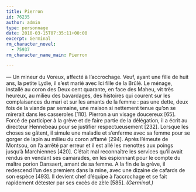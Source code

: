 ```yaml
---
title: Pierron
id: 76235
author: admin
type: personnage
date: 2010-03-15T07:35:11+00:00
excerpt: Germinal
rm_character_novel:
  - 75937
rm_character_name_main: Pierron

---
```

— Un mineur du Voreux, affecté à l&rsquo;accrochage. Veuf, ayant une fille de huit ans, la petite Lydie, il s&rsquo;est marié avec Ici fille de la Brûlé. Le ménage, installé au coron des Deux cent quarante, en face des Maheu, vit très heureux, au milieu des bavardages, des histoires qui courent sur les complaisances du mari et sur les amants de la femme : pas une dette, deux fois de la viande par semaine, une maison si nettement tenue qu&rsquo;on se mirerait dans les casseroles [110]. Pierron a un visage doucereux [65]. Forcé de participer à la grève et de faire partie de la délégation, il a écrit au directeur Hennebeau pour se justifier respectueusement [232]. Lorsque les choses se gâtent, il simule une maladie et s&rsquo;enferme avec sa femme pour se gorger de lapin au milieu du coron affamé [294]. Après l&rsquo;émeute de Montsou, on l&rsquo;a arrêté par erreur et il est allé les menottes aux poings jusqu&rsquo;à Marchiennes [420]. C&rsquo;était mal reconnaître les services qu&rsquo;il avait rendus en vendant ses camarades, en les espionnant pour le compte du maître porion Dansaert, amant de sa femme. A la fin de la grève, il redescend l&rsquo;un des premiers dans la mine, avec une dizaine de cafards de son espèce [493]. Il devient chef d&rsquo;équipe à l&rsquo;accrochage et se fait rapidement détester par ses excès de zèle [585]. _(Germinal.)_